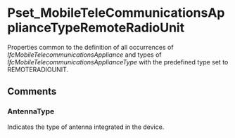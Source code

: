 # Pset_MobileTeleCommunicationsApplianceTypeRemoteRadioUnit

Properties common to the definition of all occurrences of _IfcMobileTelecommunicationsAppliance_ and types of _IfcMobileTelecommunicationsApplianceType_ with the predefined type set to REMOTERADIOUNIT.


## Comments

### AntennaType

Indicates the type of antenna integrated in the device.

